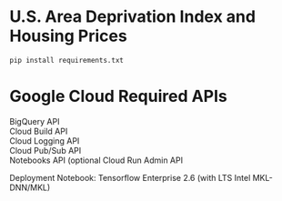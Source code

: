 # U.S. Area Deprivation Index and Housing Prices



```
pip install requirements.txt
```


# Google Cloud Required APIs  
BigQuery API  
Cloud Build API  
Cloud Logging API  
Cloud Pub/Sub API  
Notebooks API (optional
Cloud Run Admin API

Deployment Notebook: Tensorflow Enterprise 2.6 (with LTS Intel MKL-DNN/MKL)  

